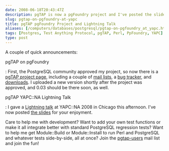 ```yaml
--- 
date: 2008-06-18T20:43:47Z
description: pgTAP is now a pgFoundry project and I've posted the slides from my YAPC::NA 2008 Lightning Talk on pgTAP.
slug: pgtap-on-pgfoundry-at-yapc
title: pgTAP pgFoundry Project and Lightning Talk
aliases: [/computers/databases/postgresql/pgtap-on-pgfoundry_at_yapc.html]
tags: [Postgres, Test Anything Protocol, pgTAP, Perl, PpFoundry, YAPC]
type: post
---
```


A couple of quick announcements:

pgTAP on pgFoundry

:   First, the PostgreSQL community approved my project, so now there is a
    [pgTAP project page], including a couple of [mail lists], a [bug tracker],
    and [downloads]. I uploaded a new version shortly after the project was
    approved, and 0.03 should be there soon, as well.

pgTAP YAPC::NA Lightning Talk

:   I gave a [Lightning talk] at YAPC::NA 2008 in Chicago this afternoon. I've
    now posted [the slides] for your enjoyment.

Care to help me with development? Want to add your own test functions or make it
all integrate better with standard PostgreSQL regression tests? Want to help me
get Module::Build or Module::Install to run Perl and PostgreSQL and whatever
tests side-by-side, all at once? Join the [pgtap-users] mail list and join the
fun!

  [pgTAP project page]: http://pgfoundry.org/projects/pgtap/
    "pgTAP on pgFoundry"
  [mail lists]: http://pgfoundry.org/mail/?group_id=1000389 "pgTAP Mail Lists"
  [bug tracker]: http://pgfoundry.org/tracker/?group_id=1000389 "pgTAP Tracker"
  [downloads]: http://pgfoundry.org/frs/?group_id=1000389 "downloads"
  [Lightning talk]: http://conferences.mongueurs.net/yn2008/
    "YAPC::NA 2008 pgTAP Lightning Talk"
  [the slides]: /2008/06/pgtap-on-pgfoundry-at-yapc/pgtap-yapc.pdf
    "Slides for “Test Your Database with pgTAP”"
  [pgtap-users]: http://pgfoundry.org/mail/?group_id=1000389
    "Subscribe to pgtap-users"
